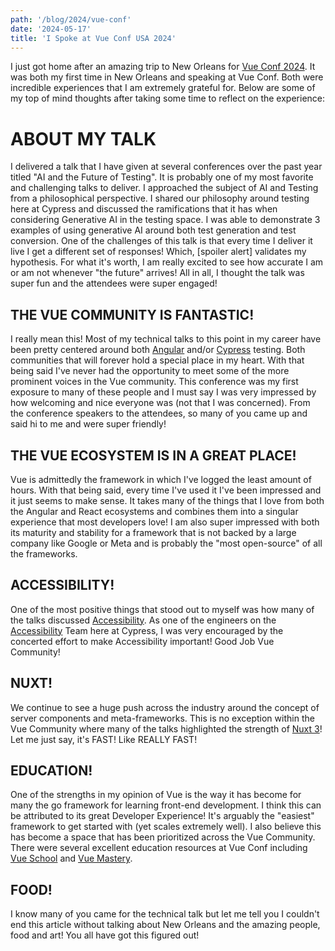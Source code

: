 ```yaml
---
path: '/blog/2024/vue-conf'
date: '2024-05-17'
title: 'I Spoke at Vue Conf USA 2024'
---
```


I just got home after an amazing trip to New Orleans for [Vue Conf 2024](https://vueconf.us/). It was both my first time in New Orleans and speaking at Vue Conf. Both were incredible experiences that I am extremely grateful for. Below are some of my top of mind thoughts after taking some time to reflect on the experience:

# ABOUT MY TALK

I delivered a talk that I have given at several conferences over the past year titled "AI and the Future of Testing". It is probably one of my most favorite and challenging talks to deliver. I approached the subject of AI and Testing from a philosophical perspective. I shared our philosophy around testing here at Cypress and discussed the ramifications that it has when considering Generative AI in the testing space. I was able to demonstrate 3 examples of using generative AI around both test generation and test conversion. One of the challenges of this talk is that every time I deliver it live I get a different set of responses! Which, [spoiler alert] validates my hypothesis. For what it's worth, I am really excited to see how accurate I am or am not whenever "the future" arrives! All in all, I thought the talk was super fun and the attendees were super engaged!

## THE VUE COMMUNITY IS FANTASTIC!

I really mean this! Most of my technical talks to this point in my career have been pretty centered around both [Angular](https://angular.dev/) and/or [Cypress](https://cypress.io) testing. Both communities that will forever hold a special place in my heart. With that being said I've never had the opportunity to meet some of the more prominent voices in the Vue community. This conference was my first exposure to many of these people and I must say I was very impressed by how welcoming and nice everyone was (not that I was concerned). From the conference speakers to the attendees, so many of you came up and said hi to me and were super friendly!

## THE VUE ECOSYSTEM IS IN A GREAT PLACE!

Vue is admittedly the framework in which I've logged the least amount of hours. With that being said, every time I've used it I've been impressed and it just seems to make sense. It takes many of the things that I love from both the Angular and React ecosystems and combines them into a singular experience that most developers love! I am also super impressed with both its maturity and stability for a framework that is not backed by a large company like Google or Meta and is probably the "most open-source" of all the frameworks.

## ACCESSIBILITY!

One of the most positive things that stood out to myself was how many of the talks discussed [Accessibility](https://www.w3.org/WAI/fundamentals/accessibility-intro/). As one of the engineers on the [Accessibility](https://www.cypress.io/blog/2024/02/16/introducing-cypress-accessibility) Team here at Cypress, I was very encouraged by the concerted effort to make Accessibility important! Good Job Vue Community!

## NUXT!

We continue to see a huge push across the industry around the concept of server components and meta-frameworks. This is no exception within the Vue Community where many of the talks highlighted the strength of [Nuxt 3](https://nuxt.com/)! Let me just say, it's FAST! Like REALLY FAST!

## EDUCATION!

One of the strengths in my opinion of Vue is the way it has become for many the go framework for learning front-end development. I think this can be attributed to its great Developer Experience! It's arguably the "easiest" framework to get started with (yet scales extremely well). I also believe this has become a space that has been prioritized across the Vue Community. There were several excellent education resources at Vue Conf including [Vue School](https://vueschool.io/) and [Vue Mastery](http://vuemastery.com/).

## FOOD!

I know many of you came for the technical talk but let me tell you I couldn't end this article without talking about New Orleans and the amazing people, food and art! You all have got this figured out!
